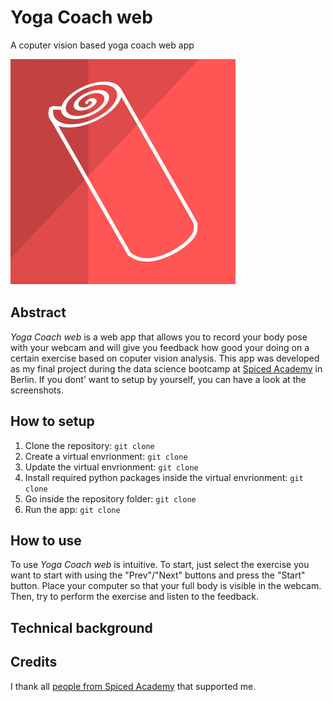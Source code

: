 # Yoga Coach web

A coputer vision based yoga coach web app

![logo](https://github.com/klmhsb42/yoga_coach_web/blob/main/static/img/logo.svg)

## Abstract

*Yoga Coach web* is a web app that allows you to record your body pose with your webcam and will give you feedback how good your doing on a certain exercise based on coputer vision analysis. This app was developed as my final project during the data science bootcamp at [Spiced Academy](https://www.spiced-academy.com/de/program/data-science) in Berlin. If you dont' want to setup by yourself, you can have a look at the screenshots.

## How to setup

1) Clone the repository: `git clone`
2) Create a virtual envrionment: `git clone`
3) Update the virtual envrionment: `git clone`
4) Install required python packages inside the virtual envrionment: `git clone`
5) Go inside the repository folder: `git clone`
6) Run the app: `git clone`

## How to use

To use *Yoga Coach web* is intuitive. To start, just select the exercise you want to start with using the "Prev"/"Next" buttons and press the "Start" button. Place your computer so that your full body is visible in the webcam. Then, try to perform the exercise and listen to the feedback.

## Technical background

## Credits

I thank all [people from Spiced Academy](https://www.spiced-academy.com/de/about) that supported me.
